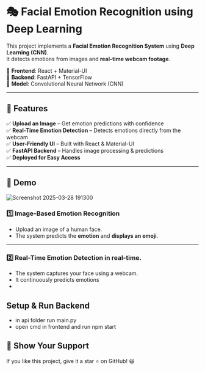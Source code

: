 # 🎭 Facial Emotion Recognition using Deep Learning

This project implements a **Facial Emotion Recognition System** using **Deep Learning (CNN)**.  
It detects emotions from images and **real-time webcam footage**.  

🔹 **Frontend**: React + Material-UI  
🔹 **Backend**: FastAPI + TensorFlow  
🔹 **Model**: Convolutional Neural Network (CNN)  

---

## 🚀 Features

✅ **Upload an Image** – Get emotion predictions with confidence  
✅ **Real-Time Emotion Detection** – Detects emotions directly from the webcam  
✅ **User-Friendly UI** – Built with React & Material-UI  
✅ **FastAPI Backend** – Handles image processing & predictions  
✅ **Deployed for Easy Access**  

---

## 🎥 Demo
![Screenshot 2025-03-28 191300](https://github.com/user-attachments/assets/57e553c7-5f20-4ecf-97fb-fdc196a1d96c)

### **1️⃣ Image-Based Emotion Recognition**
- Upload an image of a human face.
- The system predicts the **emotion** and **displays an emoji**.
---
  ### **2️⃣ Real-Time Emotion Detection** **in real-time**.
- The system captures your face using a webcam.
- It continuously predicts emotions
-


##  Setup & Run Backend
 - in api folder run main.py
 - open cmd in frontend and run npm start

## 🌟 Show Your Support
If you like this project, give it a star ⭐ on GitHub! 😃


